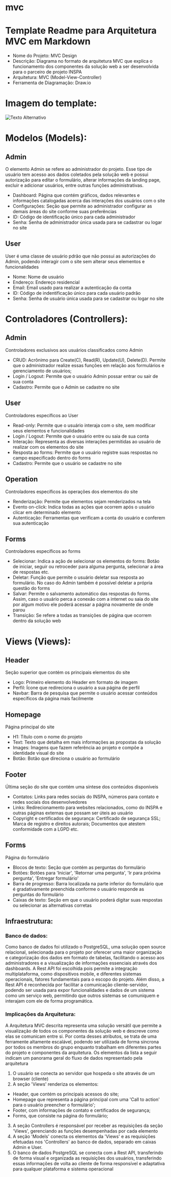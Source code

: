 # mvc

# Template Readme para Arquitetura MVC em Markdown
- Nome do Projeto: MVC Design
- Descrição: Diagrama no formato de arquitetura MVC que explica o funcionamento dos componentes da solução web a ser desenvolvida para o parceiro de projeto INSPA
- Arquitetura: MVC (Model-View-Controller)
- Ferramenta de Diagramação: Draw.io

# Imagem do template:
<img src="https://github.com/theVersan/mvc/blob/main/new_mvc.2drawio.png" alt="Texto Alternativo">

# Modelos (Models):
## Admin
O elemento Admin se refere ao administrador do projeto. Esse tipo de usuário tem acesso aos dados coletados pela solução web e possui autorização para editar o formulário, alterar informações da landing page, excluir e adicionar usuários, entre outras funções administrativas.
- Dashboard: Página que contém gráficos, dados relevantes e informações catalogadas acerca das interações dos usuários com o site
- Configurações: Seção que permite ao administrador configurar as demais áreas do site conforme suas preferências
- ID: Código de identificação único para cada administrador
- Senha: Senha de administrador única usada para se cadastrar ou logar no site
## User
User é uma classe de usuário pdrão que não possui as autorizações do Admin, podendo interagir com o site sem alterar seus elementos e funcionalidades
- Nome: Nome de usuário
- Endereço: Endereço residencial
- Email: Email usado para realizar a autenticação da conta
- ID: Código de indentificação único para cada usuário padrão
- Senha: Senha de usuário única usada para se cadastrar ou logar no site

# Controladores (Controllers):
## Admin
Controladores exclusivos aos usuários classificados como Admin
- CRUD: Acrônimo para Create(C), Read(R), Update(U), Delete(D). Permite que o administrador realize essas funções em relação aos formulários e gerenciamento de usuários;
- Login / Logout: Permite que o usuário Admin possar entrar ou sair de sua conta
- Cadastro: Permite que o Admin se cadastre no site
## User
Controladores específicos ao User
- Read-only: Permite que o usuário interaja com o site, sem modificar seus elementos e funcionalidades
- Login / Logout: Permite que o usuário entre ou saia de sua conta
- Interação: Representa as diversas interações permitidas ao usuário de realizar com os elementos do site
- Resposta ao forms: Permite que o usuário registre suas respostas no campo especificado dentro do forms
- Cadastro: Permite que o usuário se cadastre no site
## Operation
Controladores específicos às operações dos elementos do site
- Renderização: Permite que elementos sejam renderizados na tela
- Evento on-click: Indica todas as ações que ocorrem após o usuário clicar em determinado elemento
- Autenticação: Ferramentas que verificam a conta do usuário e conferem sua autenticação
## Forms
Controladores específicos ao forms
- Selecionar: Indica a ação de selecionar os elementos do forms: Botão de iniciar, seguir ou retroceder para alguma pergunta, selecionar a área de respostas etc.
- Deletar: Função que permite o usuário deletar sua resposta ao formulário. No caso do Admin também é possível deletar a própria questão do forms
- Salvar: Permite o salvamento automático das respostas do forms. Assim, caso o usuário perca a conexão com a internet ou saia do site por algum motivo ele poderá acessar a página novamente de onde parou
- Transição: Se refere a todas as transições de página que ocorrem dentro da solução web

# Views (Views):
## Header
Seção superior que contém os principais elementos do site
- Logo: Primeiro elemento do Header em formato de imagem
- Perfil: Ícone que redireciona o usuário a sua página de perfil
- Navbar: Barra de pesquisa que permite o usuário acessar conteúdos específicos da página mais facilmente
## Homepage
Página principal do site
- H1: Título com o nome do projeto
- Text: Texto que detalha em mais informações as propostas da solução
- Images: Imagens que fazem referência ao projeto e compõe a identidade visual do site
- Botão: Botão que direciona o usuário ao formulário
## Footer
Última seção do site que contém uma síntese dos conteúdos disponíveis
- Contatos: Links para redes sociais do INSPA, números para contato e redes sociais dos desenvolvedores
- Links: Redirecionamento para websites relacionados, como do INSPA e outras páginas externas que possam ser úteis ao usuário
- Copyright e certificados de segurança: Certificado de segurança SSL; Marca de registro e direitos autorais; Documentos que atestem conformidade com a LGPD etc.
## Forms
Página do formulário
- Blocos de texto: Seção que contém as perguntas do formulário
- Botões: Botões para 'Iniciar', 'Retornar uma pergunta', 'Ir para próxima pergunta', 'Entregar formulário'
- Barra de progresso: Barra localizada na parte inferior do formulário que é gradativamente preenchida conforme o usuário responde as perguntas do formulário
- Caixas de texto: Seção em que o usuário poderá digitar suas respostas ou selecionar as alternativas corretas
## Infraestrutura:
###  Banco de dados:
Como banco de dados foi utilizado o PostgreSQL, uma solução open source relacional, selecionada para o projeto por oferecer uma maior organização e categorização dos dados em formato de tabelas, facilitando o acesso aos administradores e a visualização de informações essenciais através dos dashboards.
A Rest API foi escolhida pois permite a integração multiplataforma, como dispositivos mobile, e diferentes sistemas operacionais, fatores fundamentais para o escopo do projeto. Além disso, a Rest API é reconhecida por facilitar a comunicação cliente-servidor, podendo ser usada para expor funcionalidades e dados de um sistema como um serviço web, permitindo que outros sistemas se comuniquem e interajam com ele de forma programática.

### Implicações da Arquitetura:
A Arquitetura MVC descrita representa uma solução versátil que permite a visualização de todos os componentes da solução web e descreve como elas se comunicam entre si. Por conta desses atributos, se trata de uma ferramente altamente escalável, podendo ser utilizada de forma síncrona por todos os membros do grupo enquanto trabalham em diferentes partes do projeto e componentes da arquitetura. Os elementos da lista a seguir indicam um panorama geral do fluxo de dados representado pela arquitetura

1. O usuário se conecta ao servidor que hospeda o site através de um browser (cliente)
2. A seção 'Views' renderiza os elementos:
-   Header, que contém os principais acessos do site;
-   Homepage que representa a página principal com uma 'Call to action' para o usuário preencher o formulário';
-   Footer, com informações de contato e certificados de segurança;
-   Forms, que consiste na página do formulário;
3. A seção Controllers é responsável por receber as requisições da seção 'Views', gerenciando as funções desempenhadas por cada elemento
4. A seção 'Models' conecta os elementos da 'Views' e as requisições efetuadas nos 'Controllers' ao banco de dados, separado em caixas Admin e User.
5. O banco de dados PostgreSQL se conecta com a Rest API, transferindo de forma visual e organizada as requisições dos usuários, transferindo essas informações de volta ao cliente de forma responsível e adaptativa para qualquer plataforma e sistema operacional
